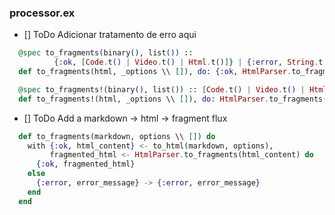 ### processor.ex

- [] ToDo Adicionar tratamento de erro aqui
```elixir
  @spec to_fragments(binary(), list()) ::
          {:ok, [Code.t() | Video.t() | Html.t()]} | {:error, String.t()}
  def to_fragments(html, _options \\ []), do: {:ok, HtmlParser.to_fragments(html)}

  @spec to_fragments!(binary(), list()) :: [Code.t() | Video.t() | Html.t()]
  def to_fragments!(html, _options \\ []), do: HtmlParser.to_fragments(html)
```

- [] ToDo Add a markdown -> html -> fragment flux
```elixir
  def to_fragments(markdown, options \\ []) do
    with {:ok, html_content} <- to_html(markdown, options),
         fragmented_html <- HtmlParser.to_fragments(html_content) do
      {:ok, fragmented_html}
    else
      {:error, error_message} -> {:error, error_message}
    end
  end
```